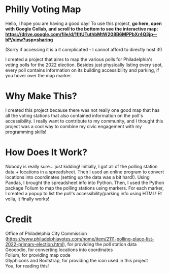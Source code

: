 # Philly Voting Map
Hello, I hope you are having a good day! To use this project, <b> go here, open with Google Collab, and scroll to the bottom to see the interactive map: https://drive.google.com/file/d/1fltUTuthbMtW208B6MPPbXr4Q3jp--bP/view?usp=sharing </b>

(Sorry if accessing it is a it complicated - I cannot afford to directly host it!)

I created a project that aims to map the various polls for Philadelphia's voting polls for the 2022 election.
Besides just physically listing every spot, every poll contains information on its building accessibility and parking, if you hover over the map marker.

# Why Make This?
I created this project because there was not really one good map that has all the voting stations that also contained information on the poll's accessibility. 
I really want to contribute to my community, and I thought this project was a cool way to combine my civic engagement with my programming skills!

# How Does It Work?
Nobody is really sure... just kidding! Initially, I got all of the polling station data + locations in a spreadsheet. Then I used an online program to convert locations into coordinates (setting up the data was a bit hard!).
Using Pandas, I brought the spreadsheet info into Python. Then, I used the Python package Folium to map the polling stations using markers. For each marker, I created a popup to list the poll's accessibility/parking info using HTML!
Et voila, it finally works!

# Credit
Office of Philadelphia City Commission (https://www.philadelphiavotes.com/home/item/2111-polling-place-list-2022-primary-election.html), for providing the poll station data <br>
Geocodio, for converting locations into coordinates <br>
Folium, for providing map code <br>
Glyphicons and Bootstrap, for providing the icon used in this project <br>
You, for reading this! <br>
